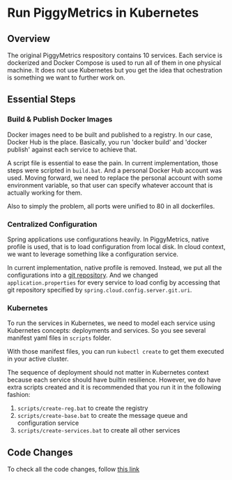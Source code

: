 # Run PiggyMetrics in Kubernetes

## Overview

The original PiggyMetrics respository contains 10 services. Each service is dockerized and Docker Compose is used to run all of them in one physical machine. It does not use Kubernetes but you get the idea that ochestration is something we want to further work on.

## Essential Steps

### Build & Publish Docker Images

Docker images need to be built and published to a registry. In our case, Docker Hub is the place. Basically, you run 'docker build' and 'docker publish' against each service to achieve that.

A script file is essential to ease the pain. In current implementation, those steps were scripted in `build.bat`. And a personal Docker Hub account was used. Moving forward, we need to replace the personal account with some environment variable, so that user can specify whatever account that is actually working for them.

Also to simply the problem, all ports were unified to 80 in all dockerfiles.

### Centralized Configuration

Spring applications use configurations heavily. In PiggyMetrics, native profile is used, that is to load configuration from local disk. In cloud context, we want to leverage something like a configuration service.

In current implementation, native profile is removed. Instead, we put all the configurations into a [git repository](https://github.com/andxu/config-piggy). And we changed `application.properties` for every service to load config by accessing that git repository specified by `spring.cloud.config.server.git.uri`.

### Kubernetes

To run the services in Kubernetes, we need to model each service using Kubernetes concepts: deployments and services. So you see several manifest yaml files in `scripts` folder.

With those manifest files, you can run `kubectl create` to get them executed in your active cluster.

The sequence of deployment should not matter in Kubernetes context because each service should have builtin resilience. However, we do have extra scripts created and it is recommended that you run it in the following fashion:
1. `scripts/create-reg.bat` to create the registry
2. `scripts/create-base.bat` to create the message queue and configuration service
3. `scripts/create-services.bat` to create all other services

## Code Changes

To check all the code changes, follow [this link](https://github.com/sqshq/PiggyMetrics/compare/master...VSChina:andy-dev1)
